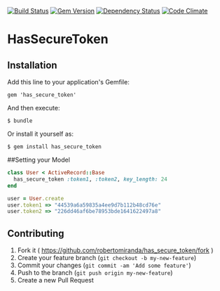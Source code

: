 [![Build Status](https://travis-ci.org/robertomiranda/has_secure_token.png)](https://travis-ci.org/robertomiranda/has_secure_token)
[![Gem Version](https://badge.fury.io/rb/has_secure_token.svg)](http://badge.fury.io/rb/has_secure_token)
[![Dependency Status](https://gemnasium.com/robertomiranda/has_secure_token.svg)](https://gemnasium.com/robertomiranda/has_secure_token)
[![Code Climate](https://codeclimate.com/github/robertomiranda/has_secure_token/badges/gpa.svg)](https://codeclimate.com/github/robertomiranda/has_secure_token)

# HasSecureToken

## Installation

Add this line to your application's Gemfile:

    gem 'has_secure_token'

And then execute:

    $ bundle

Or install it yourself as:

    $ gem install has_secure_token

##Setting your Model

```ruby
class User < ActiveRecord::Base
  has_secure_token :token1, :token2, key_length: 24
end

user = User.create
user.token1 => "44539a6a59835a4ee9d7b112b48cd76e"
user.token2 => "226dd46af6be78953bde1641622497a8"
```

## Contributing

1. Fork it ( https://github.com/robertomiranda/has_secure_token/fork )
2. Create your feature branch (`git checkout -b my-new-feature`)
3. Commit your changes (`git commit -am 'Add some feature'`)
4. Push to the branch (`git push origin my-new-feature`)
5. Create a new Pull Request
